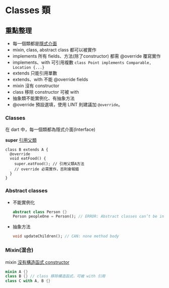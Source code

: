# Classes 類

## 重點整理

- 每一個類都是[隱式介面](https://dart.dev/guides/language/language-tour#implicit-interfaces)
- mixin, class, abstract class 都可以被實作
- implements 所有 fields、方法(除了constructor) 都需 @override 覆寫實作
- implements、with 可引用複數 `class Point implements Comparable, Location {...}`
- extends 只能引用單數
- extends、with 不能 @override fields
- mixin 沒有 constructor
- class 移除 constructor 可被 with
- 抽象類不能實例化、有抽象方法
- @override 預設選填，使用 LINT 則建議加 `@override`。


### Classes

在 dart 中，每一個類都為隱式介面(Interface)

**super** [引用父類](https://dart.dev/guides/language/language-tour#extending-a-class)
```
class B extends A {
  @override
  void eatFood() {
    super.eatFood(); // 引用父類A方法
    // override 必需實作，否則會報錯
  }
}
```

### Abstract classes

- 不能實例化
  ```dart
  abstract class Person {}
  Person peopleOne = Person(); // ERROR: Abstract classes can’t be instantiated.
  ```
- 抽象方法
  ```dart
  void updateChildren(); // CAN: none method body
  ```

### Mixin(混合)

mixin [沒有構造函式 constructor](https://dart.dev/tools/diagnostic-messages?utm_source=dartdev&utm_medium=redir&utm_id=diagcode&utm_content=mixin_class_declares_constructor#mixin_class_declares_constructor)

```dart
mixin A {}
class B {} // class 移除構造函式，可被 with 引用
class C with A, B {}
```
